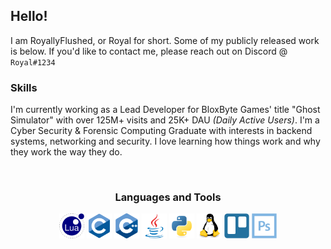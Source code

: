 ## Hello!

I am RoyallyFlushed, or Royal for short. Some of my publicly released work is below. If you'd like to contact me, please reach out on Discord @ `Royal#1234`

### Skills

I'm currently working as a Lead Developer for BloxByte Games' title "Ghost Simulator" with over 125M+ visits and 25K+ DAU *(Daily Active Users)*. I'm a Cyber Security & Forensic Computing Graduate with interests in backend systems, networking and security. I love learning how things work and why they work the way they do.


<br/>
<h3 align="center">Languages and Tools</h3>
<p align="center"> 
    <img src="https://raw.githubusercontent.com/devicons/devicon/master/icons/lua/lua-original-wordmark.svg" alt="lua" width="40" height="40"/>
    <img src="https://raw.githubusercontent.com/devicons/devicon/master/icons/c/c-original.svg" alt="c" width="40" height="40"/> 
    <img src="https://raw.githubusercontent.com/devicons/devicon/master/icons/cplusplus/cplusplus-original.svg" alt="cplusplus" width="40" height="40"/>
    <img src="https://raw.githubusercontent.com/devicons/devicon/master/icons/java/java-original.svg" alt="java" width="40" height="40"/>
    <img src="https://raw.githubusercontent.com/devicons/devicon/master/icons/python/python-original.svg" alt="python" width="40" height="40"/>
    <img src="https://raw.githubusercontent.com/devicons/devicon/master/icons/linux/linux-original.svg" alt="linux" width="40" height="40"/>
    <img src="https://raw.githubusercontent.com/devicons/devicon/master/icons/trello/trello-plain.svg" alt="trello" width="40" height="40"/> 
    <img src="https://raw.githubusercontent.com/devicons/devicon/master/icons/photoshop/photoshop-line.svg" alt="photoshop" width="40" height="40"/> 
</p>
